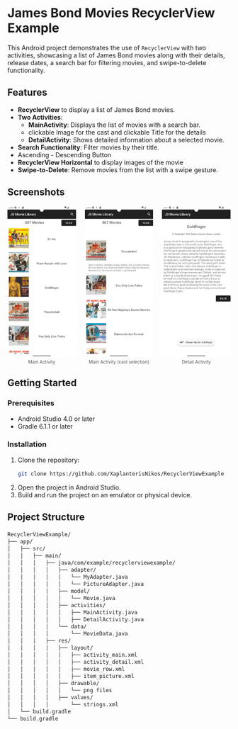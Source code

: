 # James Bond Movies RecyclerView Example

This Android project demonstrates the use of `RecyclerView` with two activities, showcasing a list of James Bond movies along with their details, release dates, a search bar for filtering movies, and swipe-to-delete functionality.

## Features

- **RecyclerView** to display a list of James Bond movies.
- **Two Activities**:
  - **MainActivity**: Displays the list of movies with a search bar.
  - clickable Image for the cast and clickable Title for the details
  - **DetailActivity**: Shows detailed information about a selected movie.
- **Search Functionality**: Filter movies by their title.
- Ascending - Descending Button
- **RecyclerView Horizontal** to display images of the movie
- **Swipe-to-Delete**: Remove movies from the list with a swipe gesture.

## Screenshots

<div style="display: flex; gap: 20px;">

  <div style="text-align: center;">
    <img src="app/src/main/res/drawable/main_screenshot.png" alt="Main Activity" width="180"/>
    <div style="font-size: 10px; color: #555;">Main Activity</div>
  </div>

  <div style="text-align: center;">
    <img src="app/src/main/res/drawable/main_b_screenshot.png" alt="Main Activity (Alternative)" width="180"/>
    <div style="font-size: 10px; color: #555;">Main Activity (cast selection)</div>
  </div>

  <div style="text-align: center;">
    <img src="app/src/main/res/drawable/details_screenshot.png" alt="Detail Activity" width="180"/>
    <div style="font-size: 10px; color: #555;">Detail Activity</div>
  </div>

</div>


## Getting Started

### Prerequisites

- Android Studio 4.0 or later
- Gradle 6.1.1 or later

### Installation

1. Clone the repository:
    ```sh
    git clone https://github.com/XaplanterisNikos/RecyclerViewExample
    ```
2. Open the project in Android Studio.
3. Build and run the project on an emulator or physical device.

## Project Structure

```plaintext
RecyclerViewExample/
├── app/
│   ├── src/
│   │   ├── main/
│   │   │   ├── java/com/example/recyclerviewexample/
│   │   │   │   ├── adapter/
│   │   │   │   │   └── MyAdapter.java
│   │   │   │   │   └── PictureAdapter.java
│   │   │   │   ├── model/
│   │   │   │   │   └── Movie.java
│   │   │   │   ├── activities/
│   │   │   │   │   ├── MainActivity.java
│   │   │   │   │   ├── DetailActivity.java
│   │   │   │   └── data/
│   │   │   │       └── MovieData.java
│   │   │   ├── res/
│   │   │   │   ├── layout/
│   │   │   │   │   ├── activity_main.xml
│   │   │   │   │   ├── activity_detail.xml
│   │   │   │   │   ├── movie_row.xml
│   │   │   │   │   ├── item_picture.xml
│   │   │   │   ├── drawable/
│   │   │   │   │   └── png files
│   │   │   │   ├── values/
│   │   │   │       └── strings.xml
│   └── build.gradle
└── build.gradle
